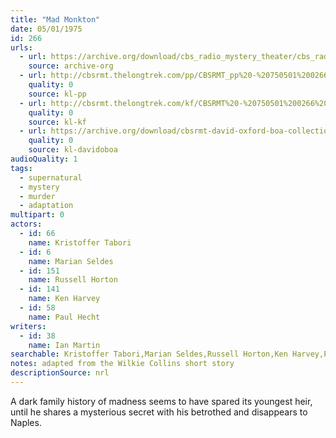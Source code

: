 ```yaml
---
title: "Mad Monkton"
date: 05/01/1975
id: 266
urls: 
  - url: https://archive.org/download/cbs_radio_mystery_theater/cbs_radio_mystery_theater-0251-0300.zip/cbs_radio_mystery_theater-0251-0300%2Fcbsrmt_0266_mad_monkton.mp3
    source: archive-org
  - url: http://cbsrmt.thelongtrek.com/pp/CBSRMT_pp%20-%20750501%200266%20Mad%20Monkton.mp3
    quality: 0
    source: kl-pp
  - url: http://cbsrmt.thelongtrek.com/kf/CBSRMT%20-%20750501%200266%20Mad%20Monkton_kf.mp3
    quality: 0
    source: kl-kf
  - url: https://archive.org/download/cbsrmt-david-oxford-boa-collection/CBSRMT-750501-0266-Mad-Monkton-(64-44)_kf-{BoA}.mp3
    quality: 0
    source: kl-davidoboa
audioQuality: 1
tags: 
  - supernatural
  - mystery
  - murder
  - adaptation
multipart: 0
actors:  
  - id: 66
    name: Kristoffer Tabori  
  - id: 6
    name: Marian Seldes  
  - id: 151
    name: Russell Horton  
  - id: 141
    name: Ken Harvey  
  - id: 58
    name: Paul Hecht
writers:  
  - id: 38
    name: Ian Martin
searchable: Kristoffer Tabori,Marian Seldes,Russell Horton,Ken Harvey,Paul Hecht Ian Martin
notes: adapted from the Wilkie Collins short story
descriptionSource: nrl
---
```

A dark family history of madness seems to have spared its youngest heir, until he shares a mysterious secret with his betrothed and disappears to Naples. 